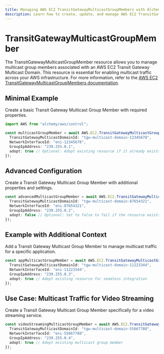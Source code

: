 ```yaml
---
title: Managing AWS EC2 TransitGatewayMulticastGroupMembers with Alchemy
description: Learn how to create, update, and manage AWS EC2 TransitGatewayMulticastGroupMembers using Alchemy Cloud Control.
---
```


# TransitGatewayMulticastGroupMember

The TransitGatewayMulticastGroupMember resource allows you to manage multicast group members associated with an AWS EC2 Transit Gateway Multicast Domain. This resource is essential for enabling multicast traffic across your AWS infrastructure. For more information, refer to the [AWS EC2 TransitGatewayMulticastGroupMembers documentation](https://docs.aws.amazon.com/ec2/latest/userguide/).

## Minimal Example

Create a basic Transit Gateway Multicast Group Member with required properties.

```ts
import AWS from "alchemy/aws/control";

const multicastGroupMember = await AWS.EC2.TransitGatewayMulticastGroupMember("basicMulticastGroupMember", {
  TransitGatewayMulticastDomainId: "tgw-multicast-domain-12345678",
  NetworkInterfaceId: "eni-12345678",
  GroupIpAddress: "239.255.0.1",
  adopt: true // Optional: Adopt existing resource if it already exists
});
```

## Advanced Configuration

Create a Transit Gateway Multicast Group Member with additional properties and settings.

```ts
const advancedMulticastGroupMember = await AWS.EC2.TransitGatewayMulticastGroupMember("advancedMulticastGroupMember", {
  TransitGatewayMulticastDomainId: "tgw-multicast-domain-87654321",
  NetworkInterfaceId: "eni-87654321",
  GroupIpAddress: "239.255.0.2",
  adopt: false // Optional: Set to false to fail if the resource exists
});
```

## Example with Additional Context

Add a Transit Gateway Multicast Group Member to manage multicast traffic for a specific application.

```ts
const appMulticastGroupMember = await AWS.EC2.TransitGatewayMulticastGroupMember("appMulticastGroupMember", {
  TransitGatewayMulticastDomainId: "tgw-multicast-domain-11223344",
  NetworkInterfaceId: "eni-11223344",
  GroupIpAddress: "239.255.0.3",
  adopt: true // Adopt existing resource for seamless integration
});
```

## Use Case: Multicast Traffic for Video Streaming

Create a Transit Gateway Multicast Group Member specifically for a video streaming service.

```ts
const videoStreamingMulticastGroupMember = await AWS.EC2.TransitGatewayMulticastGroupMember("videoStreamingMulticastGroupMember", {
  TransitGatewayMulticastDomainId: "tgw-multicast-domain-55667788",
  NetworkInterfaceId: "eni-55667788",
  GroupIpAddress: "239.255.0.4",
  adopt: true // Adopt existing multicast group member
});
```
